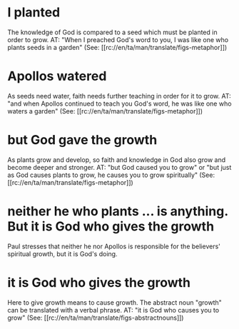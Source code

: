 # I planted

The knowledge of God is compared to a seed which must be planted in order to grow. AT: "When I preached God's word to you, I was like one who plants seeds in a garden" (See: [[rc://en/ta/man/translate/figs-metaphor]])

# Apollos watered

As seeds need water, faith needs further teaching in order for it to grow. AT: "and when Apollos continued to teach you God's word, he was like one who waters a garden" (See: [[rc://en/ta/man/translate/figs-metaphor]])

# but God gave the growth

As plants grow and develop, so faith and knowledge in God also grow and become deeper and stronger. AT: "but God caused you to grow" or "but just as God causes plants to grow, he causes you to grow spiritually" (See: [[rc://en/ta/man/translate/figs-metaphor]])

# neither he who plants ... is anything. But it is God who gives the growth

Paul stresses that neither he nor Apollos is responsible for the believers' spiritual growth, but it is God's doing.

# it is God who gives the growth

Here to give growth means to cause growth. The abstract noun "growth" can be translated with a verbal phrase. AT: "it is God who causes you to grow" (See: [[rc://en/ta/man/translate/figs-abstractnouns]])